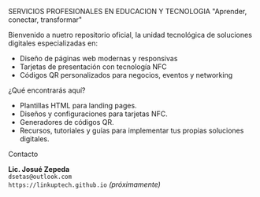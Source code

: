 SERVICIOS PROFESIONALES EN EDUCACION Y TECNOLOGIA
"Aprender, conectar, transformar"

Bienvenido a nuetro repositorio oficial, la unidad tecnológica de soluciones digitales especializadas en:
- Diseño de páginas web modernas y responsivas
- Tarjetas de presentación con tecnología NFC
- Códigos QR personalizados para negocios, eventos y networking

¿Qué encontrarás aquí?

- Plantillas HTML para landing pages.
- Diseños y configuraciones para tarjetas NFC.
- Generadores de códigos QR.
- Recursos, tutoriales y guías para implementar tus propias soluciones digitales.

Contacto

**Lic. Josué Zepeda**  
`dsetas@outlook.com`  
`https://linkuptech.github.io` *(próximamente)*  
